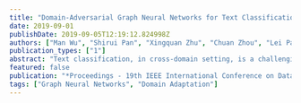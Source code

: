 ```yaml
---
title: "Domain-Adversarial Graph Neural Networks for Text Classification"
date: 2019-09-01
publishDate: 2019-09-05T12:19:12.824998Z
authors: ["Man Wu", "Shirui Pan", "Xingquan Zhu", "Chuan Zhou", "Lei Pan"]
publication_types: ["1"]
abstract: "Text classification, in cross-domain setting, is a challenging task. On the one hand, data from other domains are often useful to improve the learning on the target domain; on the other hand, domain variance and hierarchical structure of documents from words, key phrases, sentences, paragraphs, etc. make it difficult to align domains for effective learning. To date, existing cross-domain text classification methods mainly strive to minimize feature distribution differences between domains, and they typically suffer from three major limitations — (1) difficult to capture semantics in non-consecutive phrases and long-distance word dependency because of treating texts as word sequences, (2) neglect of hierarchical coarse-grained structures of document for feature learning, and (3) narrow focus of the domains at instance levels, without using domains as supervisions to improve text classification. This paper proposes an end-to-end, domain-adversarial graph neural networks (DAGNN), for cross-domain text classification. Our motivation is to model documents as graphs and use a domain-adversarial training principle to lean features from each graph (as well as learning the separation of domains) for effective text classification. At the instance level, DAGNN uses a graph to model each document, so that it can capture non-consecutive and long-distance semantics. At the feature level, DAGNN uses graphs from different domains to jointly train hierarchical graph neural networks in order to learn good features. At the learning level, DAGNN proposes a domain-adversarial principle such that the learned features not only optimally classify documents but also separates domains. Experiments on benchmark datasets demonstrate the effectiveness of our method in cross-domain classification tasks."
featured: false
publication: "*Proceedings - 19th IEEE International Conference on Data Mining, ICDM 2019*"
tags: ["Graph Neural Networks", "Domain Adaptation"]
---
```



